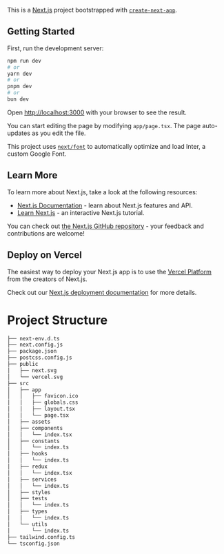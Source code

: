 This is a [Next.js](https://nextjs.org/) project bootstrapped with [`create-next-app`](https://github.com/vercel/next.js/tree/canary/packages/create-next-app).

## Getting Started

First, run the development server:

```bash
npm run dev
# or
yarn dev
# or
pnpm dev
# or
bun dev
```

Open [http://localhost:3000](http://localhost:3000) with your browser to see the result.

You can start editing the page by modifying `app/page.tsx`. The page auto-updates as you edit the file.

This project uses [`next/font`](https://nextjs.org/docs/basic-features/font-optimization) to automatically optimize and load Inter, a custom Google Font.

## Learn More

To learn more about Next.js, take a look at the following resources:

- [Next.js Documentation](https://nextjs.org/docs) - learn about Next.js features and API.
- [Learn Next.js](https://nextjs.org/learn) - an interactive Next.js tutorial.

You can check out [the Next.js GitHub repository](https://github.com/vercel/next.js/) - your feedback and contributions are welcome!

## Deploy on Vercel

The easiest way to deploy your Next.js app is to use the [Vercel Platform](https://vercel.com/new?utm_medium=default-template&filter=next.js&utm_source=create-next-app&utm_campaign=create-next-app-readme) from the creators of Next.js.

Check out our [Next.js deployment documentation](https://nextjs.org/docs/deployment) for more details.

# Project Structure

```bash
├── next-env.d.ts
├── next.config.js
├── package.json
├── postcss.config.js
├── public
│   ├── next.svg
│   └── vercel.svg
├── src
│   ├── app
│   │   ├── favicon.ico
│   │   ├── globals.css
│   │   ├── layout.tsx
│   │   └── page.tsx
│   ├── assets
│   ├── components
│   │   └── index.tsx
│   ├── constants
│   │   └── index.ts
│   ├── hooks
│   │   └── index.ts
│   ├── redux
│   │   └── index.tsx
│   ├── services
│   │   └── index.ts
│   ├── styles
│   ├── tests
│   │   └── index.ts
│   ├── types
│   │   └── index.ts
│   └── utils
│       └── index.ts
├── tailwind.config.ts
└── tsconfig.json
```
